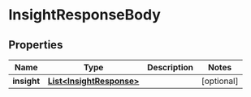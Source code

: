 

# InsightResponseBody


## Properties

| Name | Type | Description | Notes |
|------------ | ------------- | ------------- | -------------|
|**insight** | [**List&lt;InsightResponse&gt;**](InsightResponse.md) |  |  [optional] |



